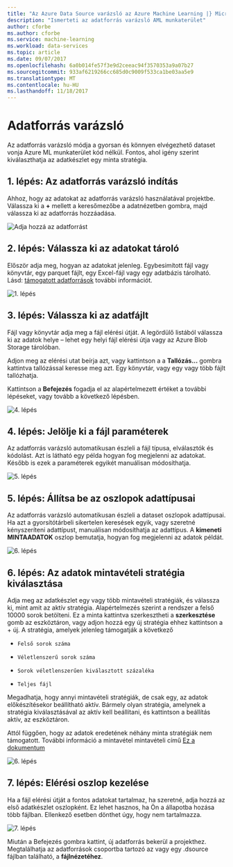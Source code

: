```yaml
---
title: "Az Azure Data Source varázsló az Azure Machine Learning |} Microsoft Docs"
description: "Ismerteti az adatforrás varázsló AML munkaterület"
author: cforbe
ms.author: cforbe
ms.service: machine-learning
ms.workload: data-services
ms.topic: article
ms.date: 09/07/2017
ms.openlocfilehash: 6a0b014fe57f3e9d2ceeac94f3570353a9a07b27
ms.sourcegitcommit: 933af6219266cc685d0c9009f533ca1be03aa5e9
ms.translationtype: MT
ms.contentlocale: hu-HU
ms.lasthandoff: 11/18/2017
---
```

# <a name="data-source-wizard"></a>Adatforrás varázsló #

Az adatforrás varázsló módja a gyorsan és könnyen elvégezhető dataset vonja Azure ML munkaterület kód nélkül. Fontos, ahol igény szerint kiválaszthatja az adatkészlet egy minta stratégia. 

## <a name="step-1-trigger-the-data-source-wizard"></a>1. lépés: Az adatforrás varázsló indítás ## 

Ahhoz, hogy az adatokat az adatforrás varázsló használatával projektbe. Válassza ki a  **+**  mellett a keresőmezőbe a adatnézetben gombra, majd válassza ki az adatforrás hozzáadása. 

![Adja hozzá az adatforrást](media/data-source-wizard/add-data-source.png)

## <a name="step-2-select-where-data-is-stored"></a>2. lépés: Válassza ki az adatokat tároló ##
Először adja meg, hogyan az adatokat jelenleg. Egybesimított fájl vagy könyvtár, egy parquet fájlt, egy Excel-fájl vagy egy adatbázis tárolható. Lásd: [támogatott adatforrások](data-prep-appendix2-supported-data-sources.md) további információt.

![1. lépés](media/data-source-wizard/step1.png)

## <a name="step-3-select-data-file"></a>3. lépés: Válassza ki az adatfájlt ##
Fájl vagy könyvtár adja meg a fájl elérési útját. A legördülő listából válassza ki az adatok helye – lehet egy helyi fájl elérési útja vagy az Azure Blob Storage tárolóban. 

Adjon meg az elérési utat beírja azt, vagy kattintson a a **Tallózás...** gombra kattintva tallózással keresse meg azt. Egy könyvtár, vagy egy vagy több fájlt tallózhatja.

Kattintson a **Befejezés** fogadja el az alapértelmezett értéket a további lépéseket, vagy tovább a következő lépésben.


![4. lépés](media/data-source-wizard/step2.png)

## <a name="step-4-choose-file-parameters"></a>4. lépés: Jelölje ki a fájl paraméterek ##

Az adatforrás varázsló automatikusan észleli a fájl típusa, elválasztók és kódolást. Azt is látható egy példa hogyan fog megjelenni az adatokat. Később is ezek a paraméterek egyikét manuálisan módosíthatja. 

![5. lépés](media/data-source-wizard/step3.png)

## <a name="step-5-set-data-types-for-columns"></a>5. lépés: Állítsa be az oszlopok adattípusai ##

Az adatforrás varázsló automatikusan észleli a dataset oszlopok adattípusai. Ha azt a gyorsítótárbeli sikertelen keresések egyik, vagy szeretné kényszeríteni adattípust, manuálisan módosíthatja az adattípus. A **kimeneti MINTAADATOK** oszlop bemutatja, hogyan fog megjelenni az adatok példát.

![6. lépés](media/data-source-wizard/step4.png)

## <a name="step-6-choose-sampling-strategy-for-data"></a>6. lépés: Az adatok mintavételi stratégia kiválasztása ##

Adja meg az adatkészlet egy vagy több mintavételi stratégiák, és válassza ki, mint amit az aktív stratégia. Alapértelmezés szerint a rendszer a felső 10000 sorok betölteni. Ez a minta kattintva szerkesztheti a **szerkesztése** gomb az eszköztáron, vagy adjon hozzá egy új stratégia ehhez kattintson a + új. A stratégia, amelyek jelenleg támogatják a következő

-     Felső sorok száma
-     Véletlenszerű sorok száma
-     Sorok véletlenszerűen kiválasztott százaléka
-     Teljes fájl

Megadhatja, hogy annyi mintavételi stratégiák, de csak egy, az adatok előkészítésekor beállítható aktív. Bármely olyan stratégia, amelynek a stratégia kiválasztásával az aktív kell beállítani, és kattintson a beállítás aktív, az eszköztáron.

Attól függően, hogy az adatok eredetének néhány minta stratégiák nem támogatott. További információ a mintavétel mintavételi című [Ez a dokumentum](data-prep-user-guide.md) 

![6. lépés](media/data-source-wizard/step5.png)

## <a name="step-7-path-column-handling"></a>7. lépés: Elérési oszlop kezelése ##

Ha a fájl elérési útját a fontos adatokat tartalmaz, ha szeretné, adja hozzá az első adatkészlet oszlopként. Ez lehet hasznos, ha Ön a állapotba hozása több fájlban. Ellenkező esetben dönthet úgy, hogy nem tartalmazza.

![7. lépés](media/data-source-wizard/step6.png)

Miután a Befejezés gombra kattint, új adatforrás bekerül a projekthez. Megtalálhatja az adatforrások csoportba tartozó az vagy egy .dsource fájlban található, a **fájlnézetéhez**.
